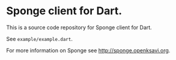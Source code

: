 # Sponge client for Dart.

This is a source code repository for Sponge client for Dart.

See `example/example.dart`.

For more information on Sponge see http://sponge.openksavi.org.